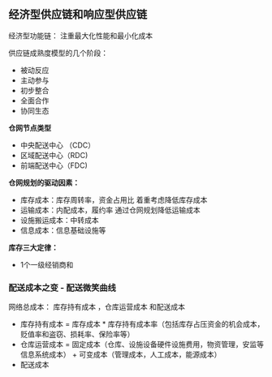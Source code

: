 ## 经济型供应链和响应型供应链

经济型功能链： 注重最大化性能和最小化成本

供应链成熟度模型的几个阶段：

- 被动反应
- 主动参与
- 初步整合
- 全面合作
- 协同生态

**仓网节点类型**

- 中央配送中心 （CDC）
- 区域配送中心（RDC)
- 前端配送中心（FDC)

**仓网规划的驱动因素：**

- 库存成本：库存周转率，资金占用比    着重考虑降低库存成本
- 运输成本：内配成本，履约率 通过仓网规划降低运输成本
- 设施搬运成本：中转成本
- 信息成本：信息基础设施等

**库存三大定律：**

- 1个一级经销商和





### 配送成本之变 - 配送微笑曲线

网络总成本： 库存持有成本 ，仓库运营成本 和配送成本

- 库存持有成本 = 库存成本 * 库存持有成本率（包括库存占压资金的机会成本，贬值率和盗窃、损耗率、保险率等）
- 仓库运营成本 = 固定成本（仓库、设施设备硬件设施费用，物资管理，安监等信息系统成本） + 可变成本（管理成本，人工成本，能源成本）
- 配送成本

